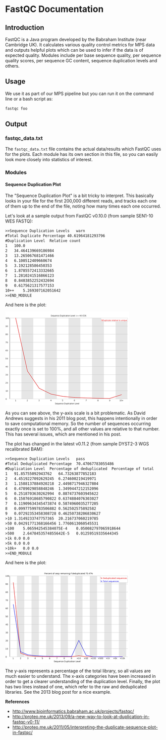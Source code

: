 FastQC Documentation
====================

## Introduction
FastQC is a Java program developed by the Babraham Institute (near Cambridge
UK). It calculates various quality control metrics for MPS data and
outputs helpful plots which can be used to infer if the data is of expected
quality.  Modules include per base sequence quality, per sequence quality
scores, per sequence GC content, sequence duplication levels and others.

## Usage
We use it as part of our MPS pipeline but you can run it on the command line or
a bash script as:

```bash
fastqc foo
```

## Output
### fastqc\_data.txt
The `fastqc_data.txt` file contains the actual data/results which
FastQC uses for the plots. Each module has its own section
in this file, so you can easily look more closely into statistics of interest.

### Modules
#### Sequence Duplication Plot
The "Sequence Duplication Plot" is a bit tricky to interpret. 
This basically looks in your file for the first 200,000 different reads, and
tracks each one of them up to the end of the file, noting how many times each
one occurred.

Let's look at a sample output from FastQC v0.10.0 (from sample SEN1-10 WES
FASTQ):

```
>>Sequence Duplication Levels	warn
#Total Duplicate Percentage	40.61964181293796
#Duplication Level	Relative count
1	100.0
2	34.464139669186984
3	13.265067681471466
4	6.100512409660674
5	3.192128586450353
6	1.8785572413332665
7	1.2810241516866123
8	0.8403852252432694
9	0.6175621317577153
10++	5.269307162051642
>>END_MODULE
```

And here is the plot:

![Figure fastqc-old](img/fastqc/dup_levels_old.png?raw=true)

As you can see above, the y-axis scale is a bit problematic. As David Andrews
suggests in his 2011 blog post, this happens intentionally in order to save
computational memory. So the number of sequences occurring exactly once is set
to 100%, and all other values are relative to that number. This has several
issues, which are mentioned in his post.

The plot has changed in the latest v0.11.2 (from sample DYST2-3 WGS
recalibrated BAM):

```
>>Sequence Duplication Levels	pass
#Total Deduplicated Percentage	70.47067783055486
#Duplication Level	Percentage of deduplicated	Percentage of total
1	91.85755092943762	64.73263877852183
2	4.4519227092629245	6.274600219419971
3	1.1588137884920218	2.4498717946327804
4	0.4789029858848246	1.3499447212152096
5	0.2518703630262994	0.8874737603945622
6	0.15076918685790822	0.6374884076303027
7	0.11909634345473874	0.5874960035277205
8	0.09977599783506882	0.562502575892582
9	0.07292353458308728	0.46250738206830627
>10	1.3149233747757365	20.216737060219785
>50	0.04291771368166456	1.7760613060545531
>100	5.065942545384075E-4	0.050082797065918644
>500	2.6478453574855642E-5	0.01259519335644345
>1k	0.0	0.0
>5k	0.0	0.0
>10k+	0.0	0.0
>>END_MODULE
```

And here is the plot:

![Figure fastqc-new](img/fastqc/dup_levels_new.png?raw=true)

The y-axis represents a percentage of the total library, so
all values are much easier to understand. The x-axis categories have been
increased in order to get a clearer understanding of the duplication level. 
Finally, the plot has two lines instead of one, which refer to the raw and
deduplicated libraries. See the 2013 blog post for a nice example.

**References**

* <http://www.bioinformatics.babraham.ac.uk/projects/fastqc/>
* <http://proteo.me.uk/2013/09/a-new-way-to-look-at-duplication-in-fastqc-v0-11/>
* <http://proteo.me.uk/2011/05/interpreting-the-duplicate-sequence-plot-in-fastqc/>

